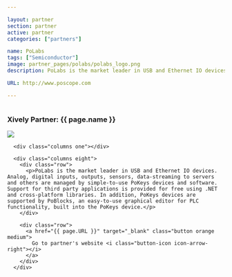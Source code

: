 ```yaml
---

layout: partner
section: partner
active: partner
categories: ["partners"]

name: PoLabs
tags: ["Semiconductor"]
image: partner_pages/polabs/polabs_logo.png
description: PoLabs is the market leader in USB and Ethernet IO devices. Analog, digital inputs, outputs, sensors, data-streaming to servers and others are managed by simple-to-use PoKeys devices and software.

URL: http://www.poscope.com

---
```


<section class="dev-center">

  <section class="row">
    <div class="twelve columns">
      <h1 class="big-heading font-light key-message">Xively Partner: <strong>{{ page.name }}</strong></h1>
    </div>
  </section>

  <section class="row">
      <div class="columns three">
        <img src="{{ page.image | asset_path }}" />   
      </div>

      <div class="columns one"></div>

      <div class="columns eight">        
        <div class="row">
          <p>PoLabs is the market leader in USB and Ethernet IO devices. Analog, digital inputs, outputs, sensors, data-streaming to servers and others are managed by simple-to-use PoKeys devices and software. Support for third party applications is provided for free using .NET and cross-platform libraries. In addition, PoKeys devices are supported by PoBlocks, an easy-to-use graphical editor for PLC functionality, built into the PoKeys device.</p>
        </div>

        <div class="row">
          <a href="{{ page.URL }}" target="_blank" class="button orange medium">
            Go to partner's website <i class="button-icon icon-arrow-right"></i>
          </a>
        </div>
      </div>
  </section>

</section>